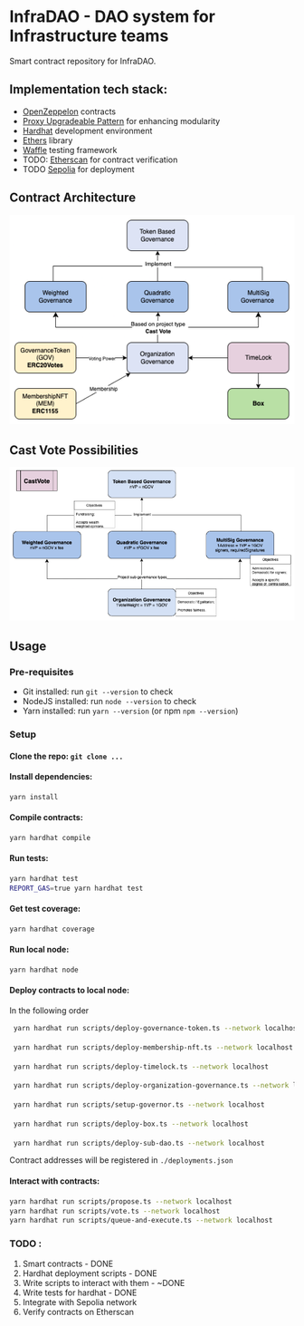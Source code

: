 # InfraDAO - DAO system for Infrastructure teams
Smart contract repository for InfraDAO.

## Implementation tech stack: 
- [OpenZeppelon](https://docs.openzeppelin.com/contracts/4.x/) contracts
- [Proxy Upgradeable Pattern](https://docs.openzeppelin.com/upgrades-plugins/1.x/proxies) for enhancing modularity
- [Hardhat](https://hardhat.org/) development environment
- [Ethers](https://docs.ethers.io/v5/) library
- [Waffle](https://ethereum-waffle.readthedocs.io/en/latest/) testing framework
- TODO: [Etherscan](https://etherscan.io/) for contract verification
- TODO [Sepolia](https://sepolia.etherscan.io/) for deployment

## Contract Architecture
<img src="./assets/contract-architecture.png" title="ContractArchitecture">

## Cast Vote Possibilities
<img src="./assets/cast-vote-diagram.png" title="CastVote">

## Usage

### Pre-requisites
- Git installed: run `git --version` to check
- NodeJS installed: run `node --version` to check
- Yarn installed: run `yarn --version` (or npm `npm --version`)

### Setup
#### Clone the repo: `git clone ...`
#### Install dependencies:
```bash 
yarn install
```
#### Compile contracts: 
```bash 
yarn hardhat compile
```
#### Run tests:
```bash 
yarn hardhat test
REPORT_GAS=true yarn hardhat test
```
#### Get test coverage: 
```bash 
yarn hardhat coverage
```
#### Run local node: 
```bash
yarn hardhat node
```
#### Deploy contracts to local node:
In the following order 
```bash
 yarn hardhat run scripts/deploy-governance-token.ts --network localhost 
 
 yarn hardhat run scripts/deploy-membership-nft.ts --network localhost 
 
 yarn hardhat run scripts/deploy-timelock.ts --network localhost  
   
 yarn hardhat run scripts/deploy-organization-governance.ts --network localhost
 
 yarn hardhat run scripts/setup-governor.ts --network localhost 
 
 yarn hardhat run scripts/deploy-box.ts --network localhost
    
 yarn hardhat run scripts/deploy-sub-dao.ts --network localhost                             
```
Contract addresses will be registered in `./deployments.json`

#### Interact with contracts:
```bash
yarn hardhat run scripts/propose.ts --network localhost
yarn hardhat run scripts/vote.ts --network localhost
yarn hardhat run scripts/queue-and-execute.ts --network localhost
```
### TODO : 

1. Smart contracts - DONE
2. Hardhat deployment scripts - DONE
3. Write scripts to interact with them - ~DONE
4. Write tests for hardhat - DONE
5. Integrate with Sepolia network
6. Verify contracts on Etherscan
